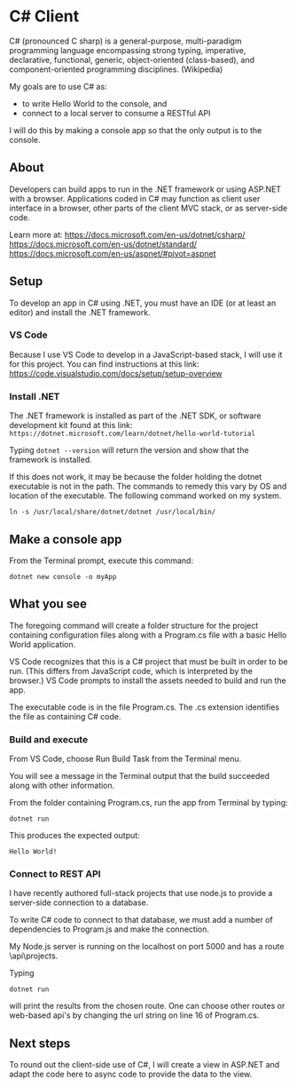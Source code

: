 # C# Client
C# (pronounced C sharp) is a general-purpose, multi-paradigm programming language encompassing strong typing, imperative, declarative, functional, generic, object-oriented (class-based), and component-oriented programming disciplines. (Wikipedia)

My goals are to use C# as:
- to write Hello World to the console, and
- connect to a local server to consume a RESTful API

I will do this by making a console app so that the only output is to the console.

## About
Developers can build apps to run in the .NET framework or using ASP.NET with a browser. Applications coded in C# may function as client user interface in a browser, other parts of the client MVC stack, or as server-side code.

Learn more at: https://docs.microsoft.com/en-us/dotnet/csharp/
            https://docs.microsoft.com/en-us/dotnet/standard/
            https://docs.microsoft.com/en-us/aspnet/#pivot=aspnet

## Setup
To develop an app in C# using .NET, you must have an IDE (or at least an editor) and install the .NET framework.

### VS Code
Because I use VS Code to develop in a JavaScript-based stack, I will use it for this project. You can find instructions at this link:
https://code.visualstudio.com/docs/setup/setup-overview

### Install .NET
The .NET framework is installed as part of the .NET SDK, or software development kit found at this link:
```https://dotnet.microsoft.com/learn/dotnet/hello-world-tutorial```

Typing ```dotnet --version``` will return the version and show that the framework is installed.

If this does not work, it may be because the folder holding the dotnet executable is not in the path. The commands to remedy this vary by OS and location of the executable. The following command worked on my system.

```
ln -s /usr/local/share/dotnet/dotnet /usr/local/bin/
```

## Make a console app
From the Terminal prompt, execute this command:

```
dotnet new console -o myApp
```

## What you see
The foregoing command will create a folder structure for the project containing configuration files along with a Program.cs file with a basic Hello World application.

VS Code recognizes that this is a C# project that must be built in order to be run. (This differs from JavaScript code, which is interpreted by the browser.) VS Code prompts to install the assets needed to build and run the app.

The executable code is in the file Program.cs. The .cs extension identifies the file as containing C# code.

### Build and execute
From VS Code, choose Run Build Task from the Terminal menu.

You will see a message in the Terminal output that the build succeeded along with other information.

From the folder containing Program.cs, run the app from Terminal by typing:
```
dotnet run
```
This produces the expected output:
```
Hello World!
```

### Connect to REST API
I have recently authored full-stack projects that use node.js to provide a server-side connection to a database.

To write C# code to connect to that database, we must add a number of dependencies to Program.js and make the connection.

My Node.js server is running on the localhost on port 5000 and has a route \api\projects.

Typing 
```
dotnet run
```
will print the results from the chosen route. One can choose other routes or web-based api's by changing the url string on line 16 of Program.cs.

## Next steps
To round out the client-side use of C#, I will create a view in ASP.NET and adapt the code here to async code to provide the data to the view.
